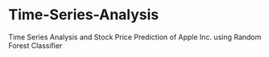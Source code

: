 # Time-Series-Analysis
Time Series Analysis and Stock Price Prediction of Apple Inc. using Random Forest Classifier
